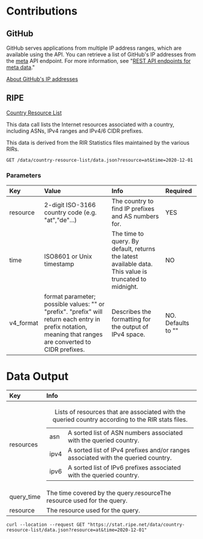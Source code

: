 # Contributions

## GitHub

GitHub serves applications from multiple IP address ranges, which are available using the API.
You can retrieve a list of GitHub's IP addresses from the [meta](https://api.github.com/meta) API endpoint. For more information, see "[REST API endpoints for meta data](https://docs.github.com/en/rest/meta)."

[About GitHub's IP addresses](https://docs.github.com/en/authentication/keeping-your-account-and-data-secure/about-githubs-ip-addresses)

## RIPE

[Country Resource List](https://stat.ripe.net/docs/02.data-api/country-resource-list.html)

This data call lists the Internet resources associated with a country, including ASNs, IPv4 ranges and IPv4/6 CIDR prefixes.

This data is derived from the RIR Statistics files maintained by the various RIRs.

```
GET /data/country-resource-list/data.json?resource=at&time=2020-12-01
```

### Parameters
| Key       | Value                                                                                                                                                      | Info                                                                                                   | Required            |
|:----------|:-----------------------------------------------------------------------------------------------------------------------------------------------------------|:-------------------------------------------------------------------------------------------------------|:--------------------|
| resource  | 2-digit ISO-3166 country code (e.g. "at","de"...)                                                                                                          | The country to find IP prefixes and AS numbers for.                                                    | YES                 |
| time      | ISO8601 or Unix timestamp                                                                                                                                  | The time to query. By default, returns the latest available data. This value is truncated to midnight. | NO                  |
| v4_format | format parameter; possible values: "" or "prefix". "prefix" will return each entry in prefix notation, meaning that ranges are converted to CIDR prefixes. | Describes the formatting for the output of IPv4 space.                                                 | NO. Defaults to ""  |

# Data Output

| Key                                      | Info                                                                                                                                                                                                                                                                                                                                                                                                                                                |
|:-----------------------------------------|:----------------------------------------------------------------------------------------------------------------------------------------------------------------------------------------------------------------------------------------------------------------------------------------------------------------------------------------------------------------------------------------------------------------------------------------------------|
| resources                                | <table><caption>Lists of resources that are associated with the queried country according to the RIR stats files.</cation><tr><td>asn</td><td>A sorted list of ASN numbers associated with the queried country.</td></tr><tr><td>ipv4</td><td>A sorted list of IPv4 prefixes and/or ranges associated with the queried country.</td></tr><tr><td>ipv6</td><td>A sorted list of IPv6 prefixes associated with the queried country.</td></tr></table> |
| query_time                               | The time covered by the query.resourceThe resource used for the query.                                                                                                                                                                                                                                                                                                                                                                              |
| resource                                 | The resource used for the query.                                                                                                                                                                                                                                                                                                                                                                                                                    |

```shell
curl --location --request GET "https://stat.ripe.net/data/country-resource-list/data.json?resource=at&time=2020-12-01"
```

